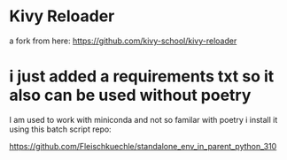 # Kivy Reloader

a fork from here:
https://github.com/kivy-school/kivy-reloader

# i just added a requirements txt so it also can be used without poetry 
I am used to work with miniconda and not so familar with poetry
i install it using this batch script repo:

https://github.com/Fleischkuechle/standalone_env_in_parent_python_310

